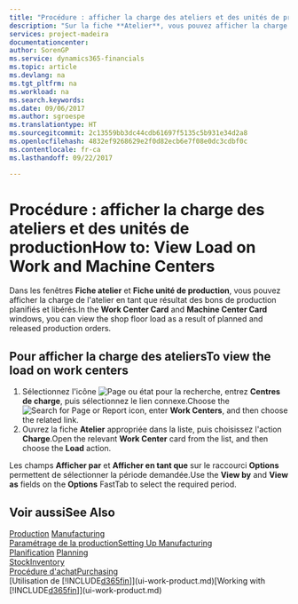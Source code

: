 ```yaml
---
title: "Procédure : afficher la charge des ateliers et des unités de production | Microsoft Docs"
description: "Sur la fiche **Atelier**, vous pouvez afficher la charge des ateliers en tant que résultat des bons de production libérés."
services: project-madeira
documentationcenter: 
author: SorenGP
ms.service: dynamics365-financials
ms.topic: article
ms.devlang: na
ms.tgt_pltfrm: na
ms.workload: na
ms.search.keywords: 
ms.date: 09/06/2017
ms.author: sgroespe
ms.translationtype: HT
ms.sourcegitcommit: 2c13559bb3dc44cdb61697f5135c5b931e34d2a8
ms.openlocfilehash: 4832ef9268629e2f0d82ecb6e7f08e0dc3cdbf0c
ms.contentlocale: fr-ca
ms.lasthandoff: 09/22/2017

---
```

# <a name="how-to-view-load-on-work-and-machine-centers"></a><span data-ttu-id="9d7b3-103">Procédure : afficher la charge des ateliers et des unités de production</span><span class="sxs-lookup"><span data-stu-id="9d7b3-103">How to: View Load on Work and Machine Centers</span></span>
<span data-ttu-id="9d7b3-104">Dans les fenêtres **Fiche atelier** et **Fiche unité de production**, vous pouvez afficher la charge de l'atelier en tant que résultat des bons de production planifiés et libérés.</span><span class="sxs-lookup"><span data-stu-id="9d7b3-104">In the **Work Center Card** and **Machine Center Card** windows, you can view the shop floor load as a result of planned and released production orders.</span></span>    

## <a name="to-view-the-load-on-work-centers"></a><span data-ttu-id="9d7b3-105">Pour afficher la charge des ateliers</span><span class="sxs-lookup"><span data-stu-id="9d7b3-105">To view the load on work centers</span></span>  
1.  <span data-ttu-id="9d7b3-106">Sélectionnez l'icône ![Page ou état pour la recherche](media/ui-search/search_small.png "Page ou état pour la recherche"), entrez **Centres de charge**, puis sélectionnez le lien connexe.</span><span class="sxs-lookup"><span data-stu-id="9d7b3-106">Choose the ![Search for Page or Report](media/ui-search/search_small.png "Search for Page or Report icon") icon, enter **Work Centers**, and then choose the related link.</span></span>  
2.  <span data-ttu-id="9d7b3-107">Ouvrez la fiche **Atelier** appropriée dans la liste, puis choisissez l'action **Charge**.</span><span class="sxs-lookup"><span data-stu-id="9d7b3-107">Open the relevant **Work Center** card from the list, and then choose the **Load** action.</span></span>  

<span data-ttu-id="9d7b3-108">Les champs **Afficher par** et **Afficher en tant que** sur le raccourci **Options** permettent de sélectionner la période demandée.</span><span class="sxs-lookup"><span data-stu-id="9d7b3-108">Use the **View by** and **View as** fields on the **Options** FastTab to select the required period.</span></span>  

## <a name="see-also"></a><span data-ttu-id="9d7b3-109">Voir aussi</span><span class="sxs-lookup"><span data-stu-id="9d7b3-109">See Also</span></span>  
<span data-ttu-id="9d7b3-110">[Production](production-manage-manufacturing.md)  </span><span class="sxs-lookup"><span data-stu-id="9d7b3-110">[Manufacturing](production-manage-manufacturing.md)  </span></span>  
[<span data-ttu-id="9d7b3-111">Paramétrage de la production</span><span class="sxs-lookup"><span data-stu-id="9d7b3-111">Setting Up Manufacturing</span></span>](production-configure-production-processes.md)  
<span data-ttu-id="9d7b3-112">[Planification](production-planning.md)    </span><span class="sxs-lookup"><span data-stu-id="9d7b3-112">[Planning](production-planning.md)    </span></span>  
[<span data-ttu-id="9d7b3-113">Stock</span><span class="sxs-lookup"><span data-stu-id="9d7b3-113">Inventory</span></span>](inventory-manage-inventory.md)  
[<span data-ttu-id="9d7b3-114">Procédure d'achat</span><span class="sxs-lookup"><span data-stu-id="9d7b3-114">Purchasing</span></span>](purchasing-manage-purchasing.md)  
<span data-ttu-id="9d7b3-115">[Utilisation de [!INCLUDE[d365fin](includes/d365fin_md.md)]](ui-work-product.md)</span><span class="sxs-lookup"><span data-stu-id="9d7b3-115">[Working with [!INCLUDE[d365fin](includes/d365fin_md.md)]](ui-work-product.md)</span></span>

